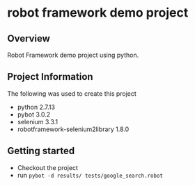 # robot framework demo project

## Overview

Robot Framework demo project using python.

## Project Information

The following was used to create this project

* python 2.7.13
* pybot 3.0.2
* selenium 3.3.1
* robotframework-selenium2library 1.8.0

## Getting started

* Checkout the project
* run ```pybot -d results/ tests/google_search.robot``` 

